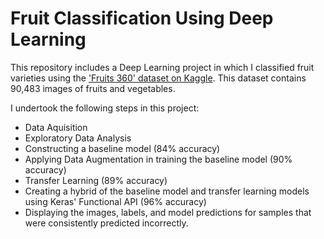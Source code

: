 # Fruit Classification Using Deep Learning

This repository includes a Deep Learning project in which I classified fruit varieties using the ['Fruits 360' dataset on Kaggle](https://www.kaggle.com/moltean/fruits). This dataset contains 90,483 images of fruits and vegetables. 

I undertook the following steps in this project:
- Data Aquisition
- Exploratory Data Analysis
- Constructing a baseline model (84% accuracy)
- Applying Data Augmentation in training the baseline model (90% accuracy)
- Transfer Learning (89% accuracy)
- Creating a hybrid of the baseline model and transfer learning models using Keras' Functional API (96% accuracy)
- Displaying the images, labels, and model predictions for samples that were consistently predicted incorrectly.
